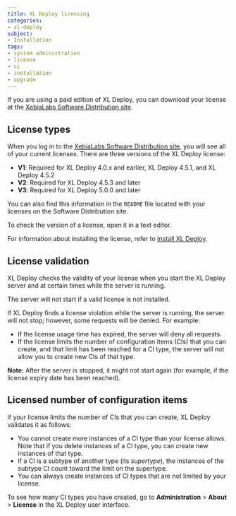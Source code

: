 ```yaml
---
title: XL Deploy licensing
categories:
- xl-deploy
subject:
- Installation
tags:
- system administration
- license
- ci
- installation
- upgrade
---
```


If you are using a paid edition of XL Deploy, you can download your license at the [XebiaLabs Software Distribution site](https://dist.xebialabs.com/).

## License types

When you log in to the [XebiaLabs Software Distribution site](https://dist.xebialabs.com/), you will see all of your current licenses. There are three versions of the XL Deploy license:

* **V1**: Required for XL Deploy 4.0.x and earlier, XL Deploy 4.5.1, and XL Deploy 4.5.2
* **V2**: Required for XL Deploy 4.5.3 and later
* **V3**: Required for XL Deploy 5.0.0 and later

You can also find this information in the `README` file located with your licenses on the Software Distribution site.

To check the version of a license, open it in a text editor.

For information about installing the license, refer to [Install XL Deploy](/xl-deploy/how-to/install-xl-deploy.html#install-the-license).

## License validation

XL Deploy checks the validity of your license when you start the XL Deploy server and at certain times while the server is running.

The server will not start if a valid license is not installed.

If XL Deploy finds a license violation while the server is running, the server will not stop; however, some requests will be denied. For example:

* If the license usage time has expired, the server will deny all requests.
* If the license limits the number of configuration items (CIs) that you can create, and that limit has been reached for a CI type, the server will not allow you to create new CIs of that type.

**Note:** After the server is stopped, it might not start again (for example, if the license expiry date has been reached).

## Licensed number of configuration items

If your license limits the number of CIs that you can create, XL Deploy validates it as follows:

* You cannot create more instances of a CI type than your license allows. Note that if you delete instances of a CI type, you can create new instances of that type.
* If a CI is a subtype of another type (its *supertype*), the instances of the subtype CI count toward the limit on the supertype. 
* You can always create instances of CI types that are not limited by your license.

To see how many CI types you have created, go to **Administration** > **About** > **License** in the XL Deploy user interface.
